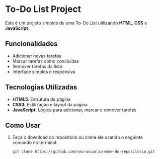 # To-Do List Project

Este é um projeto simples de uma To-Do List utilizando **HTML**, **CSS** e **JavaScript**.

## Funcionalidades

- Adicionar novas tarefas
- Marcar tarefas como concluídas
- Remover tarefas da lista
- Interface simples e responsiva

## Tecnologias Utilizadas

- **HTML5**: Estrutura da página
- **CSS3**: Estilização e layout da página
- **JavaScript**: Lógica para adicionar, marcar e remover tarefas

## Como Usar

1. Faça o download do repositório ou clone ele usando o seguinte comando no terminal:

   ```bash
   git clone https://github.com/seu-usuario/nome-do-repositorio.git
